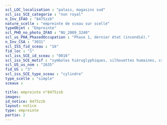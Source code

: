 ```yaml
---
scl_LOC_localisation : "palais, magasins sud"
scl_iss_SCE_categorie : "non royal"
n_Inv_IFAO : "8475zzb"
nature_scelle : "empreinte de sceau sur scellé"
typeObjet : "Empreinte"
scl_PHO_no_photo_IFAO : "NU_2009_3240"
scl_us_PHA_PhasedOccupation : "Phase 1, dernier état (incendié)."
n_Inv_CSA : "3031"
scl_ISS_fid_sceau : "16"
fid_loc : "1"
scl_iss_SCE_id_sceau : "0016"
scl_iss_SCE_motif : "symboles hiéroglyphiques, silhouettes humaines, crocodiles tête-bêche, singes par paires, vautours, insectes, acrobate..."
scl_US_us_nom : "2635"
fid_US : "3"
scl_iss_SCE_type_sceau : "cylindre"
type_scelle : "simple"
sceaux :

title: empreinte n°8475zzb
images: 
id_notice: 8475zzb
layout: notice
type: empreinte
partie: 2
---
```


